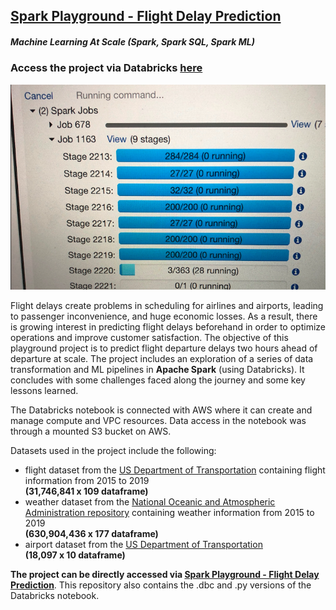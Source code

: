 ## [Spark Playground - Flight Delay Prediction](https://databricks-prod-cloudfront.cloud.databricks.com/public/4027ec902e239c93eaaa8714f173bcfc/4292307494740474/1474730470433170/6190017855571830/latest.html)
##### Machine Learning At Scale (Spark, Spark SQL, Spark ML)
### Access the project via Databricks [here](https://databricks-prod-cloudfront.cloud.databricks.com/public/4027ec902e239c93eaaa8714f173bcfc/4292307494740474/1474730470433170/6190017855571830/latest.html)

![image](/images/sparkjobs.png)

Flight delays create problems in scheduling for airlines and airports, leading to passenger inconvenience, and huge economic losses. As a result, there is growing interest in predicting flight delays beforehand in order to optimize operations and improve customer satisfaction. The objective of this playground project is to predict flight departure delays two hours ahead of departure at scale. The project includes an exploration of a series of data transformation and ML pipelines in **Apache Spark** (using Databricks). It concludes with some challenges faced along the journey and some key lessons learned.

The Databricks notebook is connected with AWS where it can create and manage compute and VPC resources. Data access in the notebook was through a mounted S3 bucket on AWS.

Datasets used in the project include the following:
- flight dataset from the [US Department of Transportation](https://www.transtats.bts.gov/DL_SelectFields.asp?Table_ID=236&DB_Short_Name=On-Time) containing flight information from 2015 to 2019
<br>**(31,746,841 x 109 dataframe)**
- weather dataset from the [National Oceanic and Atmospheric Administration repository](https://www.ncdc.noaa.gov/orders/qclcd/) containing weather information from 2015 to 2019
<br>**(630,904,436 x 177 dataframe)**
- airport dataset from the [US Department of Transportation](https://www.transtats.bts.gov/DL_SelectFields.asp)
<br>**(18,097 x 10 dataframe)**

**The project can be directly accessed via [Spark Playground - Flight Delay Prediction](https://databricks-prod-cloudfront.cloud.databricks.com/public/4027ec902e239c93eaaa8714f173bcfc/4292307494740474/1474730470433170/6190017855571830/latest.html)**. This repository also contains the .dbc and .py versions of the Databricks notebook.
